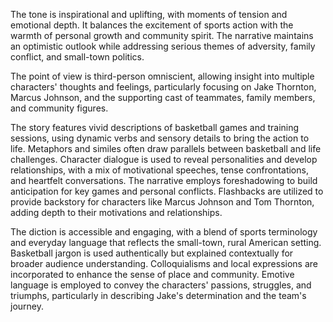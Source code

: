 
<tone>The tone is inspirational and uplifting, with moments of tension and emotional depth. It balances the excitement of sports action with the warmth of personal growth and community spirit. The narrative maintains an optimistic outlook while addressing serious themes of adversity, family conflict, and small-town politics.</tone>

<pov>The point of view is third-person omniscient, allowing insight into multiple characters' thoughts and feelings, particularly focusing on Jake Thornton, Marcus Johnson, and the supporting cast of teammates, family members, and community figures.</pov>

<litdev>The story features vivid descriptions of basketball games and training sessions, using dynamic verbs and sensory details to bring the action to life. Metaphors and similes often draw parallels between basketball and life challenges. Character dialogue is used to reveal personalities and develop relationships, with a mix of motivational speeches, tense confrontations, and heartfelt conversations. The narrative employs foreshadowing to build anticipation for key games and personal conflicts. Flashbacks are utilized to provide backstory for characters like Marcus Johnson and Tom Thornton, adding depth to their motivations and relationships.</litdev>

<lexchoice>The diction is accessible and engaging, with a blend of sports terminology and everyday language that reflects the small-town, rural American setting. Basketball jargon is used authentically but explained contextually for broader audience understanding. Colloquialisms and local expressions are incorporated to enhance the sense of place and community. Emotive language is employed to convey the characters' passions, struggles, and triumphs, particularly in describing Jake's determination and the team's journey.</lexchoice>
